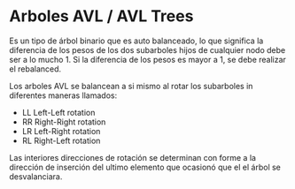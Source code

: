 # Arboles AVL / AVL Trees

Es un tipo de árbol binario que es auto balanceado, lo que significa la diferencia de los pesos de los dos subarboles hijos de cualquier nodo debe ser a lo mucho 1. Si la diferencia de los pesos es mayor a 1, se debe realizar el rebalanced.

Los arboles AVL se balancean a si mismo al rotar los subarboles in diferentes maneras llamados:

- LL Left-Left rotation
- RR Right-Right rotation
- LR Left-Right rotation
- RL Right-Left rotation

Las interiores direcciones de rotación se determinan con forme a la dirección de inserción del ultimo elemento que ocasionó que el el árbol se desvalanciara.
